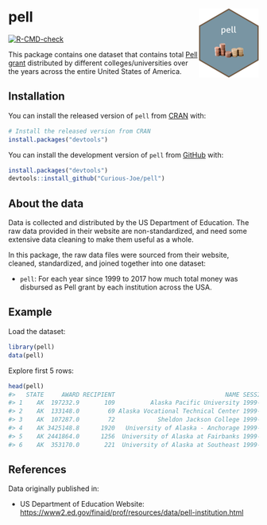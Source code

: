 
<!-- README.md is generated from README.Rmd. Please edit that file -->

# pell <img src="man/figures/logo.png" align="right" width="120" />

<!-- badges: start -->

[![R-CMD-check](https://github.com/Curious-Joe/pell/actions/workflows/R-CMD-check.yaml/badge.svg)](https://github.com/Curious-Joe/pell/actions/workflows/R-CMD-check.yaml)
<!-- badges: end -->

This package contains one dataset that contains total [Pell
grant](https://www2.ed.gov/programs/fpg/index.html) distributed by
different colleges/universities over the years across the entire United
States of America.

## Installation

You can install the released version of `pell` from
[CRAN](https://cran.r-project.org/) with:

``` r
# Install the released version from CRAN
install.packages("devtools")
```

You can install the development version of `pell` from
[GitHub](https://github.com/) with:

``` r
install.packages("devtools")
devtools::install_github("Curious-Joe/pell")
```

## About the data

Data is collected and distributed by the US Department of Education. The
raw data provided in their website are non-standardized, and need some
extensive data cleaning to make them useful as a whole.

In this package, the raw data files were sourced from their website,
cleaned, standardized, and joined together into one dataset:

-   `pell`: For each year since 1999 to 2017 how much total money was
    disbursed as Pell grant by each institution across the USA.

## Example

Load the dataset:

``` r
library(pell)
data(pell)
```

Explore first 5 rows:

``` r
head(pell)
#>   STATE     AWARD RECIPIENT                               NAME SESSION YEAR
#> 1    AK  197232.9       109          Alaska Pacific University 1999-00 1999
#> 2    AK  133148.0        69 Alaska Vocational Technical Center 1999-00 1999
#> 3    AK  107287.0        72            Sheldon Jackson College 1999-00 1999
#> 4    AK 3425148.8      1920   University of Alaska - Anchorage 1999-00 1999
#> 5    AK 2441864.0      1256  University of Alaska at Fairbanks 1999-00 1999
#> 6    AK  353170.0       221  University of Alaska at Southeast 1999-00 1999
```

## References

Data originally published in:

-   US Department of Education Website:
    <https://www2.ed.gov/finaid/prof/resources/data/pell-institution.html>

